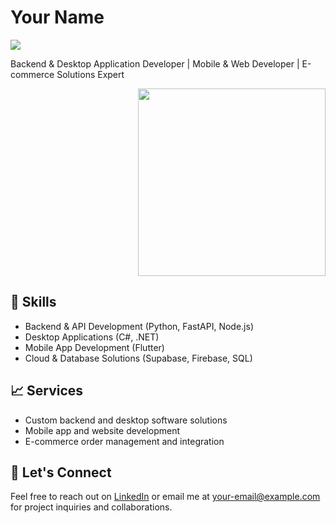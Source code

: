 <h1>Your Name</h1>

<img src="https://i.pinimg.com/originals/bd/56/5d/bd565dcc0a556add0b0a0ed6b26d686e.gif">

<p>Backend & Desktop Application Developer | Mobile & Web Developer | E-commerce Solutions Expert</p>

<p align="right"> <img src="https://i.pinimg.com/enabled/564x/b2/5a/46/b25a464d943d9d0cb1d8be758ff61ab8.jpg" width=300></p>

<h2>🔧 Skills</h2>
    <ul>
        <li>Backend & API Development (Python, FastAPI, Node.js)</li>
        <li>Desktop Applications (C#, .NET)</li>
        <li>Mobile App Development (Flutter)</li>
        <li>Cloud & Database Solutions (Supabase, Firebase, SQL)</li>
    </ul>
<h2>📈 Services</h2>
    <ul>
        <li>Custom backend and desktop software solutions</li>
        <li>Mobile app and website development</li>
        <li>E-commerce order management and integration</li>
    </ul>

<h2>🤝 Let's Connect</h2>
    <p>Feel free to reach out on <a href="https://www.linkedin.com">LinkedIn</a> or email me at <a href="mailto:your-email@example.com">your-email@example.com</a> for project inquiries and collaborations.</p>

<!---
sissinou-moon/sissinou-moon is a ✨ special ✨ repository because its `README.md` (this file) appears on your GitHub profile.
You can click the Preview link to take a look at your changes.
--->
